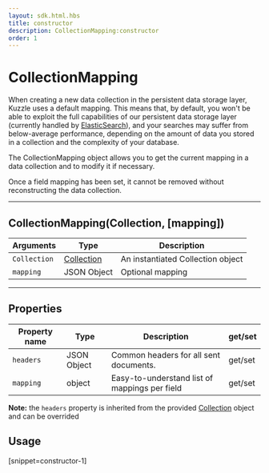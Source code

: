 ```yaml
---
layout: sdk.html.hbs
title: constructor
description: CollectionMapping:constructor
order: 1
---
```


# CollectionMapping

When creating a new data collection in the persistent data storage layer, Kuzzle uses a default mapping.
This means that, by default, you won't be able to exploit the full capabilities of our persistent data storage layer (currently handled by [ElasticSearch](https://www.elastic.co/products/elasticsearch)), and your searches may suffer from below-average performance, depending on the amount of data you stored in a collection and the complexity of your database.

The CollectionMapping object allows you to get the current mapping in a data collection and to modify it if necessary.

<div class="alert alert-info">
Once a field mapping has been set, it cannot be removed without reconstructing the data collection.
</div>

---

## CollectionMapping(Collection, [mapping])

| Arguments    | Type                                               | Description                       |
| ------------ | -------------------------------------------------- | --------------------------------- |
| `Collection` | [Collection](/sdk-reference/android/3/collection/) | An instantiated Collection object |
| `mapping`    | JSON Object                                        | Optional mapping                  |

---

## Properties

| Property name | Type        | Description                                   | get/set |
| ------------- | ----------- | --------------------------------------------- | ------- |
| `headers`     | JSON Object | Common headers for all sent documents.        | get/set |
| `mapping`     | object      | Easy-to-understand list of mappings per field | get/set |

**Note:** the `headers` property is inherited from the provided [Collection](/sdk-reference/android/3/collection/) object and can be overrided

## Usage

[snippet=constructor-1]
